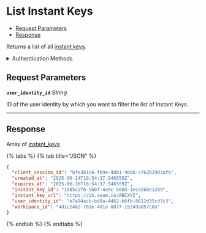 # List Instant Keys

- [Request Parameters](#request-parameters)
- [Response](#response)

Returns a list of all [instant keys](https://docs.seam.co/latest/capability-guides/mobile-access/instant-keys).


<details>

<summary>Authentication Methods</summary>

- API key
- Personal access token
  <br>Must also include the `seam-workspace` header in the request.

To learn more, see [Authentication](https://docs.seam.co/latest/api/authentication).
</details>

## Request Parameters

**`user_identity_id`** *String*

ID of the user identity by which you want to filter the list of Instant Keys.

---


## Response

Array of [instant\_keys](.)


{% tabs %}
{% tab title="JSON" %}



```json
{
  "client_session_id": "bfe3b1c6-fb9e-48b1-9b5b-c762b2983af6",
  "created_at": "2025-06-14T16:54:17.946559Z",
  "expires_at": "2025-06-16T16:54:17.946559Z",
  "instant_key_id": "1d05c2f6-5b6f-4a9c-b80d-1eca26be12b9",
  "instant_key_url": "https://ik.seam.co/ABCXYZ",
  "user_identity_id": "e7a94acb-bd8a-4462-b6fb-8612d35cd7c3",
  "workspace_id": "4d1c24b2-781e-4d1a-8d77-15249ad57c8a"
}
```
{% endtab %}
{% endtabs %}
